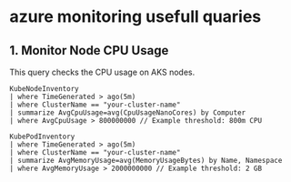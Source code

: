 # azure monitoring usefull quaries 

## 1. Monitor Node CPU Usage
This query checks the CPU usage on AKS nodes.

```kusto
KubeNodeInventory
| where TimeGenerated > ago(5m)
| where ClusterName == "your-cluster-name"
| summarize AvgCpuUsage=avg(CpuUsageNanoCores) by Computer
| where AvgCpuUsage > 800000000 // Example threshold: 800m CPU
```

```
KubePodInventory
| where TimeGenerated > ago(5m)
| where ClusterName == "your-cluster-name"
| summarize AvgMemoryUsage=avg(MemoryUsageBytes) by Name, Namespace
| where AvgMemoryUsage > 2000000000 // Example threshold: 2 GB
```
